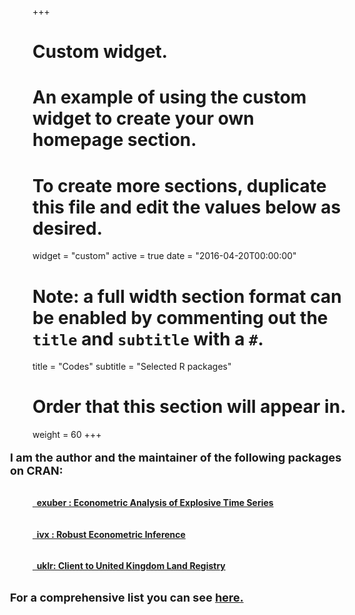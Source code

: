 +++
# Custom widget.
# An example of using the custom widget to create your own homepage section.
# To create more sections, duplicate this file and edit the values below as desired.
widget = "custom"
active = true
date = "2016-04-20T00:00:00"

# Note: a full width section format can be enabled by commenting out the `title` and `subtitle` with a `#`.
title = "Codes"
subtitle = "Selected R packages"

# Order that this section will appear in.
weight = 60
+++

 
<p style = "font-size:18px;margin-left:-2em; font-weight: bold; margin-bottom: 2rem;"> 
  I am the author and the maintainer of the following packages on CRAN: 
</p>


<!-- Statistical Packages -->

<!--<p style = "font-size:22px;font-weight: bold;margin-left:-2em; margin-bottom: 1rem;"> 
  Statistical Packages
</p>
-->

<!-- exuber -->

<h4 style="padding-bottom:1em;">
  <i class="fas fa-cube"></i>
  <a href = "https://kvasilopoulos.github.io/exuber/" target="_blank">
    &nbsp; exuber : Econometric Analysis of Explosive Time Series 
  </a>
</h4>

<!-- ivx -->

<h4 style="padding-bottom:1em;">
  <i class="fas fa-cube"></i>
  <a href = "https://kvasilopoulos.github.io/ivx/" target="_blank">
    &nbsp; ivx : Robust Econometric Inference
  </a>
</h4>


<!-- ihpdr -->

<h4>
  <i class="fas fa-cube"></i> 
  <a href = "https://https://github.com/kvasilopoulos/uklr" target="_blank">
    &nbsp; uklr: Client to United Kingdom Land Registry
  </a>
</h4>


<!-- Rest -->

<p style = "font-size:18px; margin-left:-2em; font-weight: bold; margin-top: 2rem;"> 
  For a comprehensive list you can see 
  <a href="./codes/"> here. </a>
</p>


<!-- > Simulate a variety of periodically-collapsing bubble models. The estimation
> and simulation utilize the matrix inversion lemma from the recursive least squares
> algorithm, which results in a significant speed improvement. -->
